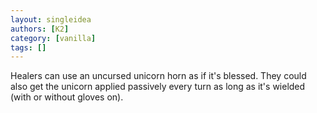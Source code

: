 ```yaml
---
layout: singleidea
authors: [K2]
category: [vanilla]
tags: []
---
```

Healers can use an uncursed unicorn horn as if it's blessed. They could also get the unicorn applied passively every turn as long as it's wielded (with or without gloves on).
